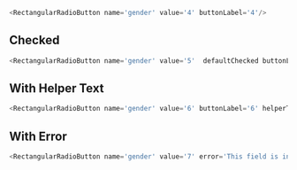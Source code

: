 ```js
<RectangularRadioButton name='gender' value='4' buttonLabel='4'/>
```
## Checked
```js
<RectangularRadioButton name='gender' value='5'  defaultChecked buttonLabel='5'/>
```
## With Helper Text
```js
<RectangularRadioButton name='gender' value='6' buttonLabel='6' helperText='This is my helper text'/>
```
## With Error
```js
<RectangularRadioButton name='gender' value='7' error='This field is invalid' buttonLabel='7'/>
```
